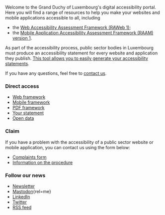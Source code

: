 <div class="welcome-wrapper">
<div class="left-column">

Welcome to the Grand Duchy of Luxembourg's digital accessibility portal. Here you will find a range of resources to help you make your websites and mobile applications accessible to all, including
- the [Web Accessibility Assessment Framework (RAWeb 1)](raweb1/index.html);
- the [Mobile Application Accessibility Assessment Framework (RAAM) version 1](raam1/index.html). 

As part of the accessibility process, public sector bodies in Luxembourg must produce an accessibility statement for every website and application they publish. [This tool allows you to easily generate your accessibility statements](tools/decla.html).

If you have any questions, feel free to [contact us](contact.html).

<div class="home-content-container">
<!-- latest news -->
</div>

</div>

<aside class="right-column">

### Direct access
<div class="right-column-content">

- [Web framework](raweb1/index.html)
- [Mobile framework](raam1/index.html)
- [PDF framework](rapdf1/index.html)
- [Your statement](tools/decla.html)
- [Open data](monitoring/open-data.html)

</div>

### Claim
<div class="right-column-content">

If you have a problem with the accessibility of a public sector website or mobile application, you can contact us using the form below:
- [Complaints form](https://sip.gouvernement.lu/fr/support/reclamation-accessibilite.html)
- [Information on the procedure](tools/reclamations.html)

</div>

### Follow our news
<div class="right-column-content">

- [Newsletter](./newsletter.md)
- [Mastodon](https://mas.to/@accessibilityLu){rel=me}
- [LinkedIn](https://www.linkedin.com/company/accessilibity-lu/)
- [Twitter](https://twitter.com/accessibilityLu)
- [RSS feed](news/feed.xml)

</div>

</aside> 
</div>